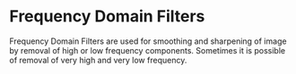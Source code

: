# Frequency Domain Filters

Frequency Domain Filters are used for smoothing and sharpening of image by removal of high or low frequency components. Sometimes it is possible of removal of very high and very low frequency.


